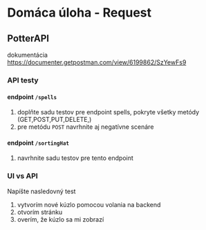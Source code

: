 # Domáca úloha - Request

## PotterAPI
dokumentácia https://documenter.getpostman.com/view/6199862/SzYewFs9

### API testy
#### endpoint `/spells`

1. doplňte sadu testov pre endpoint spells, pokryte všetky metódy (GET,POST,PUT,DELETE,)
2. pre metódu `POST` navrhnite aj negatívne scenáre

#### endpoint `/sortingHat`

1. navrhnite sadu testov pre tento endpoint

### UI vs API

Napíšte nasledovný test

1. vytvorím nové kúzlo pomocou volania na backend
2. otvorím stránku
3. overím, že kúzlo sa mi zobrazí